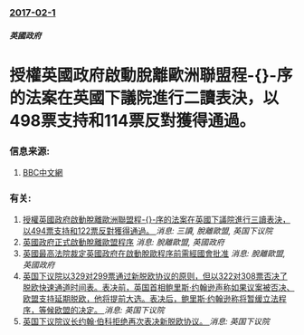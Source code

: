 ### [2017-02-1](/news/2017/02/1/index.md)

##### 英國政府
# 授權英國政府啟動脫離歐洲聯盟程-{}-序的法案在英國下議院進行二讀表決，以498票支持和114票反對獲得通過。 




### 信息来源:

1. [BBC中文網](http://www.bbc.com/zhongwen/simp/uk-38834185)

### 有关:

1. [授權英國政府啟動脫離歐洲聯盟程-{}-序的法案在英國下議院進行三讀表決，以494票支持和122票反對獲得通過。 ](/zh/news/2017/02/8/授權英國政府啟動脫離歐洲聯盟程-序的法案在英國下議院進行三讀表決-以494票支持和122票反對獲得通過.md) _消息: 三讀, 脫離歐盟, 英国下议院_
2. [ 英國政府正式啟動脫離歐盟程序](/zh/news/2017/03/29/英國政府正式啟動脫離歐盟程序.md) _消息: 脫離歐盟, 英國政府_
3. [英國最高法院裁定英國政府在啟動脫歐程序前需經國會批准](/zh/news/2017/01/24/英國最高法院裁定英國政府在啟動脫歐程序前需經國會批准.md) _消息: 脫離歐盟, 英國政府_
4. [ 英国下议院以329对299票通过新脱欧协议的原则，但以322对308票否决了脱欧快速通道时间表。表决前，英国首相鲍里斯·约翰逊声称如果议案被否决、欧盟支持延期脱欧，他将提前大选。表决后，鲍里斯·约翰逊称将暂缓立法程序，等候欧盟的决定。 ](/zh/news/2019/10/22/英国下议院以329对299票通过新脱欧协议的原则-但以322对308票否决了脱欧快速通道时间表-表决前-英国首相鲍里斯.md) _消息: 英国下议院_
5. [ 英国下议院议长约翰·伯科拒绝再次表决新脱欧协议。 ](/zh/news/2019/10/21/英国下议院议长约翰-伯科拒绝再次表决新脱欧协议.md) _消息: 英国下议院_
